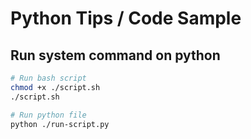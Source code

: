 # Python Tips / Code Sample


## Run system command on python
```bash
# Run bash script
chmod +x ./script.sh
./script.sh

# Run python file
python ./run-script.py
```
